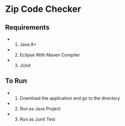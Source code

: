 # Zip Code Checker

## Requirements
* 1. Java 8+
* 2. Eclipse With Maven Compiler
* 3. JUnit  


## To Run
* 1. Download the application and go to the directory
* 2. Run as Java Project
* 3. Run as Junit Test
